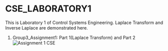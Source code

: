 # CSE_LABORATORY1
This is Laboratory 1 of Control Systems Engineering. Laplace Transform and Inverse Laplace are demonstrated here.

1. Group3_Assignment1: Part 1(Laplace Transform) and Part 2
![Assignment 1 CSE](https://github.com/KanFudz/CSE_LABORATORY1/assets/157684612/df48e550-6be0-4243-b33a-7d8741215a36)

